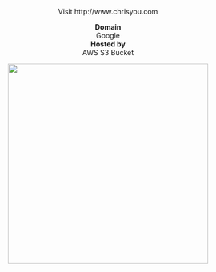 <p align="center"> Visit http://www.chrisyou.com </p>

<p align="center"><b>Domain</b><br>Google<br>
  <b>Hosted by</b><br> AWS S3 Bucket<br> </p>

<p align="center">
  <img src="https://chrisyou-backup-website.s3.amazonaws.com/assets/website-3.png" width ="400px">
</p>
